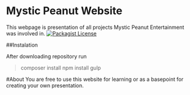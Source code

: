 # Mystic Peanut Website

This webpage is presentation of all projects Mystic Peanut Entertainment was involved in.
[![Packagist License](https://poser.pugx.org/barryvdh/laravel-elfinder/license.png)](http://choosealicense.com/licenses/mit/)

##Instalation

After downloading repository run

>composer install
>npm install
>gulp

#About
You are free to use this website for learning or as a basepoint for creating your own presentation.